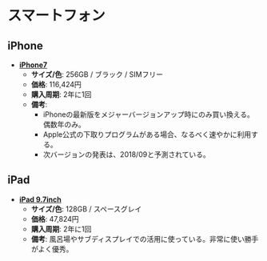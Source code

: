 スマートフォン
====

iPhone
----

- [**iPhone7**](http://www.apple.com/jp/shop/buy-iphone/iphone-7)
  - **サイズ/色**: 256GB / ブラック / SIMフリー
  - **価格**: 116,424円
  - **購入周期**: 2年に1回
  - **備考**:
    - iPhoneの最新版をメジャーバージョンアップ時にのみ買い換える。偶数年のみ。
    - Apple公式の下取りプログラムがある場合、なるべく速やかに利用する。
    - 次バージョンの発表は、2018/09と予測されている。

iPad
----

- [**iPad 9.7inch**](https://www.apple.com/jp/ipad-9.7/)
  - **サイズ/色**: 128GB / スペースグレイ
  - **価格**: 47,824円
  - **購入周期**: 2年に1回
  - **備考**: 風呂場やサブディスプレイでの活用に使っている。非常に使い勝手がよく優秀。
